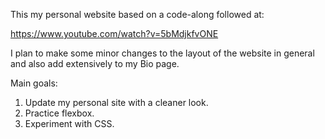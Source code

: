 This my personal website based on a code-along followed at:

https://www.youtube.com/watch?v=5bMdjkfvONE

I plan to make some minor changes to the layout of the website in general and also add extensively to my Bio page. 

Main goals:
1. Update my personal site with a cleaner look.
2. Practice flexbox.
3. Experiment with CSS.
